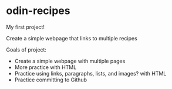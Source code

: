 # odin-recipes
My first project!

Create a simple webpage that links to multiple recipes

Goals of project:
 - Create a simple webpage with multiple pages
 - More practice with HTML
 - Practice using links, paragraphs, lists, and images? with HTML
 - Practice committing to Github